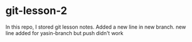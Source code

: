 # git-lesson-2

In this repo, I stored git lesson notes.
Added a new line in new branch.
new line added for yasin-branch but push didn't work

